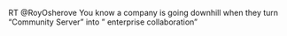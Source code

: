 <!--
id: 1184447599
link: http://kevinisom.info/post/1184447599/rt-royosherove-you-know-a-company-is-going
slug: rt-royosherove-you-know-a-company-is-going
date: Sat Sep 25 2010 23:47:17 GMT+1200 (NZST)
raw: {"blog_name":"kevinisom","id":1184447599,"post_url":"http://kevinisom.info/post/1184447599/rt-royosherove-you-know-a-company-is-going","slug":"rt-royosherove-you-know-a-company-is-going","type":"text","date":"2010-09-25 11:47:17 GMT","timestamp":1285415237,"state":"published","format":"html","reblog_key":"bLjzEaik","tags":[],"short_url":"http://tmblr.co/Zw68Yy16cJnl","highlighted":[],"feed_item":"http://twitter.com/kev_nz/statuses/25438687476","from_feed_id":"650289","note_count":0,"title":null,"body":"<p>RT @RoyOsherove You know a company is going downhill when they turn &#8220;Community Server&#8221; into &#8221; enterprise collaboration&#8221;</p>"}
publish: 2010-09-025
tags: 
title: null
-->


RT @RoyOsherove You know a company is going downhill when they turn
“Community Server” into ” enterprise collaboration”


